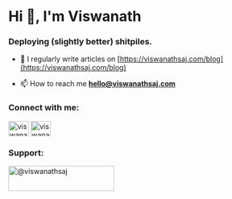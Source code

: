 <h1>Hi 👋, I'm Viswanath</h1>
<h3>Deploying (slightly better) shitpiles.</h3>

- 📝 I regularly write articles on [https://viswanathsaj.com/blog](https://viswanathsaj.com/blog)

- 📫 How to reach me **hello@viswanathsaj.com**

<h3 align="left">Connect with me:</h3>
<p align="left">
<a href="https://twitter.com/viswanathsaj" target="blank"><img align="center" src="https://raw.githubusercontent.com/rahuldkjain/github-profile-readme-generator/master/src/images/icons/Social/twitter.svg" alt="viswanathsaj" height="30" width="40" /></a>
<a href="https://instagram.com/viswanathsaj" target="blank"><img align="center" src="https://raw.githubusercontent.com/rahuldkjain/github-profile-readme-generator/master/src/images/icons/Social/instagram.svg" alt="viswanathsaj" height="30" width="40" /></a>
</p>

<h3 align="left">Support:</h3>
<p><a href="https://www.buymeacoffee.com/@viswanathsaj"> <img align="left" src="https://cdn.buymeacoffee.com/buttons/v2/default-yellow.png" height="50" width="210" alt="@viswanathsaj" /></a></p><br><br>
